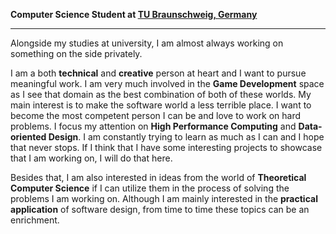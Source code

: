 **Computer Science Student at [TU Braunschweig, Germany](https://www.tu-braunschweig.de/)**
___

Alongside my studies at university, I am almost always working on something on the side privately.

I am a both **technical** and **creative** person at heart and I want to pursue meaningful work. I am very much involved in the **Game Development** space as I see that domain as the best combination of both of these worlds.
My main interest is to make the software world a less terrible place. I want to become the most competent person I can be and love to work on hard problems. I focus my attention on **High Performance Computing** and **Data-oriented Design**. I am constantly trying to learn as much as I can and I hope that never stops. If I think that I have some interesting projects to showcase that I am working on, I will do that here.

Besides that, I am also interested in ideas from the world of **Theoretical Computer Science** if I can utilize them in the process of solving the problems I am working on. Although I am mainly interested in the **practical application** of software design, from time to time these topics can be an enrichment.
